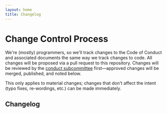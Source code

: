 ```yaml
---
layout: home
title: Changelog
---
```


# Change Control Process

We're (mostly) programmers, so we'll track changes to the Code of Conduct and associated documents the same way we track changes to code. All changes will be proposed via a pull request to this repository. Changes will be reviewed by the [conduct subcommittee][] first—approved changes will be merged, published, and noted below.

This only applies to material changes; changes that don't affect the intent (typo fixes, re-wordings, etc.) can be made immediately.

## Changelog

[conduct subcommittee]: /subcommittee
